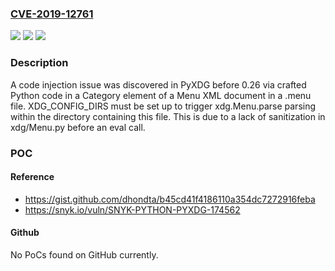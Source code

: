 ### [CVE-2019-12761](https://cve.mitre.org/cgi-bin/cvename.cgi?name=CVE-2019-12761)
![](https://img.shields.io/static/v1?label=Product&message=n%2Fa&color=blue)
![](https://img.shields.io/static/v1?label=Version&message=n%2Fa&color=blue)
![](https://img.shields.io/static/v1?label=Vulnerability&message=n%2Fa&color=brighgreen)

### Description

A code injection issue was discovered in PyXDG before 0.26 via crafted Python code in a Category element of a Menu XML document in a .menu file. XDG_CONFIG_DIRS must be set up to trigger xdg.Menu.parse parsing within the directory containing this file. This is due to a lack of sanitization in xdg/Menu.py before an eval call.

### POC

#### Reference
- https://gist.github.com/dhondta/b45cd41f4186110a354dc7272916feba
- https://snyk.io/vuln/SNYK-PYTHON-PYXDG-174562

#### Github
No PoCs found on GitHub currently.

